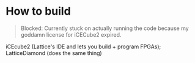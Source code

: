 # How to build

> Blocked: Currently stuck on actually running the code because my goddamn license for iCECube2 expired.

iCEcube2 (Lattice's IDE and lets you build + program FPGAs); LatticeDiamond (does the same thing)


